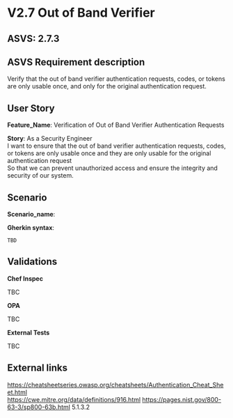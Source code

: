 # V2.7 Out of Band Verifier

## ASVS: 2.7.3

## ASVS Requirement description

Verify that the out of band verifier authentication requests, codes,
or tokens are only usable once, and only for the original
authentication request.

## User Story

**Feature_Name**: Verification of Out of Band Verifier Authentication Requests

**Story**:
As a Security Engineer\
I want to ensure that the out of band verifier authentication requests, codes,
or tokens are only usable once and they are only usable for the original 
authentication request\
So that we can prevent unauthorized access and ensure the integrity and security
of our system.

## Scenario

**Scenario_name**: 

**Gherkin syntax**:

```gherkin
TBD
```

## Validations

**Chef Inspec**

TBC

**OPA**

TBC

**External Tests**

TBC

## External links

<https://cheatsheetseries.owasp.org/cheatsheets/Authentication_Cheat_Sheet.html> \
<https://cwe.mitre.org/data/definitions/916.html>
<https://pages.nist.gov/800-63-3/sp800-63b.html> 5.1.3.2

